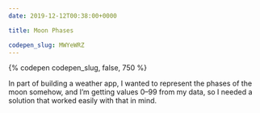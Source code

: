 ```yaml
---
date: 2019-12-12T00:38:00+0000

title: Moon Phases

codepen_slug: MWYeWRZ
---
```


{% codepen codepen_slug, false, 750 %}

In part of building a weather app, I wanted to represent the phases of the moon somehow, and I’m getting values 0–99 from my data, so I needed a solution that worked easily with that in mind.
